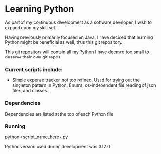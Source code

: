 # Learning Python

As part of my continuous development as a software developer, I wish to expand upon my skill set.

Having previously primarily focused on Java, I have decided that learning Python might be beneficial as well, thus this git repository.

This git repository will contain all my Python I have deemed too small to deserve their own git repos.

### Current scripts include:
- Simple expense tracker, not too refined. Used for trying out the singleton pattern in Python, Enums, os-independent file reading of json files, and classes.

### Dependencies
Dependencies are listed at the top of each Python file

### Running
python <script_name_here>.py

Python version used during development was 3.12.0
